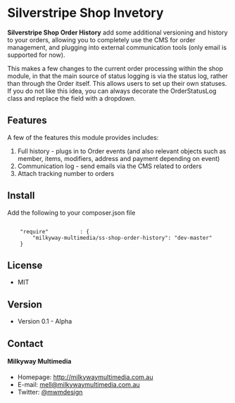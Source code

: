 Silverstripe Shop Invetory
======
**Silverstripe Shop Order History** add some additional versioning and history to your orders, allowing you to completely use the CMS for order management, and plugging into external communication tools (only email is supported for now).

This makes a few changes to the current order processing within the shop module, in that the main source of status logging is via the status log, rather than through the Order itself. This allows users to set up their own statuses. If you do not like this idea, you can always decorate the OrderStatusLog class and replace the field with a dropdown.

## Features
A few of the features this module provides includes:

1. Full history - plugs in to Order events (and also relevant objects such as member, items, modifiers, address and payment depending on event)
2. Communication log - send emails via the CMS related to orders
3. Attach tracking number to orders

## Install
Add the following to your composer.json file

```

    "require"          : {
		"milkyway-multimedia/ss-shop-order-history": "dev-master"
	}

```

## License
* MIT

## Version
* Version 0.1 - Alpha

## Contact
#### Milkyway Multimedia
* Homepage: http://milkywaymultimedia.com.au
* E-mail: mell@milkywaymultimedia.com.au
* Twitter: [@mwmdesign](https://twitter.com/mwmdesign "mwmdesign on twitter")